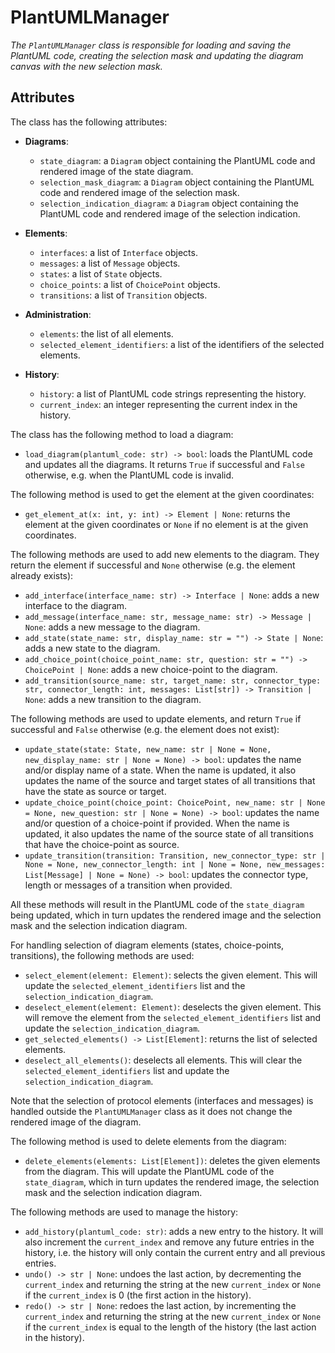 # PlantUMLManager

_The `PlantUMLManager` class is responsible for loading and saving the PlantUML code, creating the selection mask and updating the diagram canvas with the new selection mask._

## Attributes

The class has the following attributes:

- **Diagrams**:
  - `state_diagram`: a `Diagram` object containing the PlantUML code and rendered image of the state diagram.
  - `selection_mask_diagram`: a `Diagram` object containing the PlantUML code and rendered image of the selection mask.
  - `selection_indication_diagram`: a `Diagram` object containing the PlantUML code and rendered image of the selection indication.

- **Elements**:
  - `interfaces`: a list of `Interface` objects.
  - `messages`: a list of `Message` objects.
  - `states`: a list of `State` objects.
  - `choice_points`: a list of `ChoicePoint` objects.
  - `transitions`: a list of `Transition` objects.

- **Administration**:
  - `elements`: the list of all elements.
  - `selected_element_identifiers`: a list of the identifiers of the selected elements.

- **History**:
  - `history`: a list of PlantUML code strings representing the history.
  - `current_index`: an integer representing the current index in the history.

The class has the following method to load a diagram:

- `load_diagram(plantuml_code: str) -> bool`: loads the PlantUML code and updates all the diagrams. It returns `True` if successful and `False` otherwise, e.g. when the PlantUML code is invalid.

The following method is used to get the element at the given coordinates:

- `get_element_at(x: int, y: int) -> Element | None`: returns the element at the given coordinates or `None` if no element is at the given coordinates.

The following methods are used to add new elements to the diagram. They return the element if successful and `None` otherwise (e.g. the element already exists):

- `add_interface(interface_name: str) -> Interface | None`: adds a new interface to the diagram.
- `add_message(interface_name: str, message_name: str) -> Message | None`: adds a new message to the diagram.
- `add_state(state_name: str, display_name: str = "") -> State | None`: adds a new state to the diagram.
- `add_choice_point(choice_point_name: str, question: str = "") -> ChoicePoint | None`: adds a new choice-point to the diagram.
- `add_transition(source_name: str, target_name: str, connector_type: str, connector_length: int, messages: List[str]) -> Transition | None`: adds a new transition to the diagram.

The following methods are used to update elements, and return `True` if successful and `False` otherwise (e.g. the element does not exist):

- `update_state(state: State, new_name: str | None = None, new_display_name: str | None = None) -> bool`: updates the name and/or display name of a state. When the name is updated, it also updates the name of the source and target states of all transitions that have the state as source or target.
- `update_choice_point(choice_point: ChoicePoint, new_name: str | None = None, new_question: str | None = None) -> bool`: updates the name and/or question of a choice-point if provided. When the name is updated, it also updates the name of the source state of all transitions that have the choice-point as source.
- `update_transition(transition: Transition, new_connector_type: str | None = None, new_connector_length: int | None = None, new_messages: List[Message] | None = None) -> bool`: updates the connector type, length or messages of a transition when provided.

All these methods will result in the PlantUML code of the `state_diagram` being updated, which in turn updates the rendered image and the selection mask and the selection indication diagram.

For handling selection of diagram elements (states, choice-points, transitions), the following methods are used:

- `select_element(element: Element)`: selects the given element. This will update the `selected_element_identifiers` list and the `selection_indication_diagram`.
- `deselect_element(element: Element)`: deselects the given element. This will remove the element from the `selected_element_identifiers` list and update the `selection_indication_diagram`.
- `get_selected_elements() -> List[Element]`: returns the list of selected elements.
- `deselect_all_elements()`: deselects all elements. This will clear the `selected_element_identifiers` list and update the `selection_indication_diagram`.

Note that the selection of protocol elements (interfaces and messages) is handled outside the `PlantUMLManager` class as it does not change the rendered image of the diagram.

The following method is used to delete elements from the diagram:

- `delete_elements(elements: List[Element])`: deletes the given elements from the diagram. This will update the PlantUML code of the `state_diagram`, which in turn updates the rendered image, the selection mask and the selection indication diagram.

The following methods are used to manage the history:

- `add_history(plantuml_code: str)`: adds a new entry to the history. It will also increment the `current_index` and remove any future entries in the history, i.e. the history will only contain the current entry and all previous entries.
- `undo() -> str | None`: undoes the last action, by decrementing the `current_index` and returning the string at the new `current_index` or `None` if the `current_index` is 0 (the first action in the history).
- `redo() -> str | None`: redoes the last action, by incrementing the `current_index` and returning the string at the new `current_index` or `None` if the `current_index` is equal to the length of the history (the last action in the history).